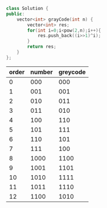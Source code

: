```cpp
class Solution {
public:
    vector<int> grayCode(int n) {
        vector<int> res;
        for(int i=0;i<pow(2,n);i++){
            res.push_back((i>>1)^i);
        }
        return res;
    }
};
```
|order|number|greycode|
|  ----  | ----  | ----  |
|0|000|000|
|1|001|001|
|2|010|011|
|3|011|010|
|4|100|110|
|5|101|111|
|6|110|101|
|7|111|100|
|8|1000|1100|
|9|1001|1101|
|10|1010|1111|
|11|1011|1110|
|12|1100|1010|